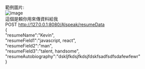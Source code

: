 範例圖片:  
![image](https://github.com/KevinLai02/ai_resume_backend/tree/main/txt/postmanExample.png)  
這個是賴你用來傳資料給我  
POST http://127.0.0.1:8080/AIspeak/resumeData  
{  
"resumeName":"Kevin",  
"resumeField1":"javascript, react",  
"resumeField2":"man",  
"resumeField3":"talent, handsome",  
"resumeAutobiography":"dskljfkdsjfkdsjfdskfsadfsdfsdafewfewr"  
}   